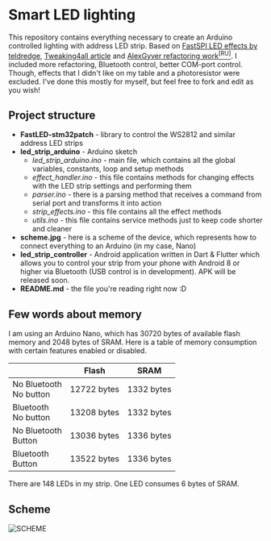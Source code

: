 # Smart LED lighting
This repository contains everything necessary to create an Arduino controlled lighting with address LED strip. Based on [FastSPI LED effects by teldredge](http://funkboxing.com/wordpress/?p=1366), [Tweaking4all article](https://www.tweaking4all.com/hardware/arduino/adruino-led-strip-effects) and [AlexGyver refactoring work<sup>[RU]<sup/>](https://alexgyver.ru/ws2812b-fx/). I included more refactoring, Bluetooth control, better COM-port control. Though, effects that I didn't like on my table and a photoresistor were excluded. I've done this mostly for myself, but feel free to fork and edit as you wish!

## Project structure
- **FastLED-stm32patch** - library to control the WS2812 and similar address LED strips
- **led_strip_arduino** - Arduino sketch
  - *led_strip_arduino.ino* - main file, which contains all the global variables, constants, loop and setup methods
  - *effect_handler.ino* - this file contains methods for changing effects with the LED strip settings and performing them
  - *parser.ino* - there is a parsing method that receives a command from serial port and transforms it into action
  - *strip_effects.ino* - this file contains all the effect methods
  - *utils.ino* - this file contains service methods just to keep code shorter and cleaner
- **scheme.jpg** - here is a scheme of the device, which represents how to connect everything to an Arduino (in my case, Nano)
- **led_strip_controller** - Android application written in Dart & Flutter which allows you to control your strip from your phone with Android 8 or higher via Bluetooth (USB control is in development). APK will be released soon.
- **README.md** - the file you're reading right now :D

## Few words about memory
I am using an Arduino Nano, which has 30720 bytes of available flash memory and 2048 bytes of SRAM. Here is a table of memory consumption with certain features enabled or disabled.

|                           | Flash       | SRAM       |
|---------------------------|-------------|------------|
| No Bluetooth<br>No button | 12722 bytes | 1332 bytes |
| Bluetooth<br>No button    | 13208 bytes | 1332 bytes |
| No Bluetooth<br>Button    | 13036 bytes | 1336 bytes |
| Bluetooth<br>Button       | 13522 bytes | 1336 bytes |

There are 148 LEDs in my strip. One LED consumes 6 bytes of SRAM.

## Scheme
![SCHEME](https://github.com/chapsan2001/smart_led_lighting/blob/master/scheme.png)
